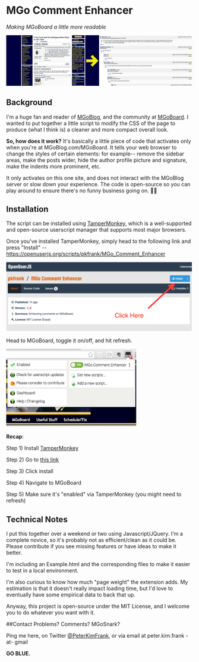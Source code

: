 # MGo Comment Enhancer
*Making MGoBoard a little more readable*

![Comparison](comparison.png)

## Background
I'm a huge fan and reader of [MGoBlog](http://MGoBlog.com), and the community at [MGoBoard](http://mgoblog.com/mgoboard).  I wanted to put together a little script to modify the CSS of the page to produce (what I think is) a cleaner and more compact overall look.

**So, how does it work?** It's basically a little piece of code that activates only when you're at MGoBlog.com/MGoBoard.  It tells your web browser to change the styles of certain elements: for example-- remove the sidebar areas, make the posts wider, hide the author profile picture and signature, make the indents more prominent, etc.

It only activates on this one site, and does not interact with the MGoBlog server or slow down your experience.  The code is open-source so you can play around to ensure there's no funny business going on.  ✌🏽

## Installation
The script can be installed using <a href="http://tampermonkey.net/" target="_blank">TamperMonkey</a>, which is a well-supported and open-source userscript manager that supports most major browsers.

Once you've installed TamperMonkey, simply head to the following link and press "Install" -- https://openuserjs.org/scripts/pkfrank/MGo_Comment_Enhancer

<img src="install.png" width="500px">

Head to MGoBoard, toggle it on/off, and hit refresh.

<img src="enable.png" width="350px">

**Recap**:

Step 1) Install [TamperMonkey](http://tampermonkey.net/)

Step 2) Go to [this link](https://openuserjs.org/scripts/pkfrank/MGo_Comment_Enhancer)

Step 3) Click install

Step 4) Navigate to MGoBoard

Step 5) Make sure it's "enabled" via TamperMonkey (you might need to refresh)

## Technical Notes
I put this together over a weekend or two using Javascript/JQuery.  I'm a complete novice, so it's probably not as efficient/clean as it could be.  Please contribute if you see missing features or have ideas to make it better.

I'm including an Example.html and the corresponding files to make it easier to test in a local environment.

I'm also curious to know how much "page weight" the extension adds.  My estimation is that it doesn't really impact loading time, but I'd love to eventually have some empirical data to back that up.

Anyway, this project is open-source under the MIT License, and I welcome you to do whatever you want with it.

##Contact
Problems? Comments? MGoSnark?

Ping me here, on Twitter [@PeterKimFrank](http://twitter.com/peterkimfrank), or via email at peter.kim.frank -at- gmail

**GO BLUE.**